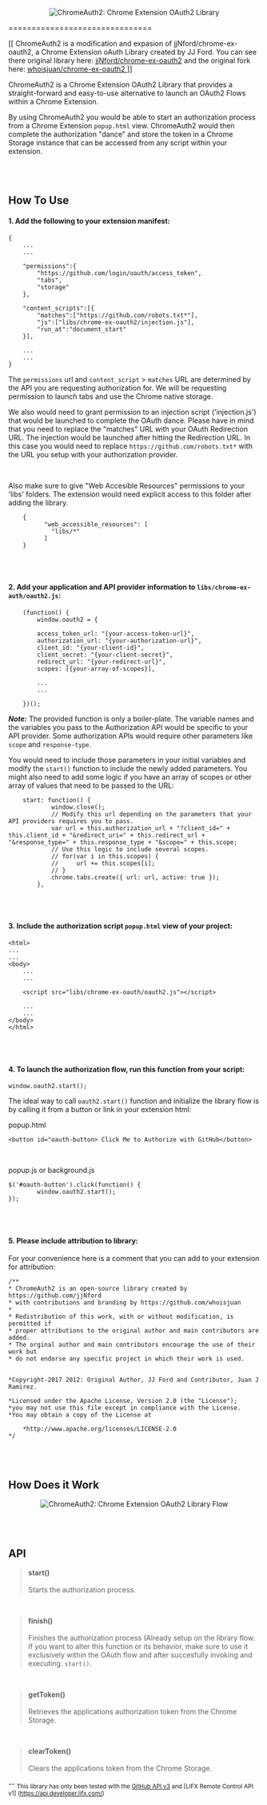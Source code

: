 <p align="center">
  <img src="https://whoisjuan.github.io/alt-images/chromeauth2.png" alt="ChromeAuth2: Chrome Extension OAuth2 Library"/>
</p>
===============================

<br>

[[ ChromeAuth2 is a modification and expasion of jjNford/chrome-ex-oauth2, a Chrome Extension oAuth Library created by JJ Ford.
You can see there original library here: <a href="https://github.com/jjNford/chrome-ex-oauth2"> jjNford/chrome-ex-oauth2</a> and the original fork here: <a href="https://github.com/whoisjuan/chrome-ex-oauth2"> whoisjuan/chrome-ex-oauth2 </a> ]]

ChromeAuth2 is a Chrome Extension OAuth2 Library that provides a straight-forward and easy-to-use alternative to launch an OAuth2 Flows within a Chrome Extension.

By using ChromeAuth2 you would be able to start an authorization process from a Chrome Extension `popup.html` view. ChromeAuth2 would then complete the authorization "dance" and store the token in a Chrome Storage instance that can be accessed from any script within your extension. 

<br>
<br>

How To Use
----------
#### 1. Add the following to your extension manifest:

	

	{
		...
		...
		
		"permissions":{
			"https://github.com/login/oauth/access_token",
			"tabs",
			"storage"
		},
		
		"content_scripts":[{
			"matches":["https://github.com/robots.txt*"],
			"js":["libs/chrome-ex-oauth2/injection.js"],
			"run_at":"document_start"
		}],
		
		...
		...
	}


The `permissions` url and `content_script` > `matches` URL are determined by the API you are requesting authorization for. We will be requesting permission to launch tabs and use the Chrome native storage.
	
We also would need to grant permission to an injection script ('injection.js') that would be launched to complete the OAuth dance. Please have in mind that you need to replace the "matches" URL with your OAuth Redirection URL. The injection would be launched after hitting the Redirection URL. In this case you would need to replace `https://github.com/robots.txt*` with the URL you setup with your authorization provider.

<br>

Also make sure to give "Web Accesible Resources" permissions to your 'libs' folders. The extension would need explicit access to this folder after adding the library.


		{
		      "web_accessible_resources": [
				"libs/*"
			  ]
		}

<br>
<br>

#### 2. Add your application and API provider information to `libs/chrome-ex-auth/oauth2.js`:


		(function() {
			window.oauth2 = {
			
			access_token_url: "{your-access-token-url}",
			authorization_url: "{your-authorization-url}",
			client_id: "{your-client-id}",
			client_secret: "{your-client-secret}",
			redirect_url: "{your-redirect-url}",
			scopes: [{your-array-of-scopes}],
			
			...
			...
		
		})();			


***Note:*** The provided function is only a boiler-plate. The variable names and the variables you pass to the Authorization API would be specific to your API provider. Some authorization APIs would require other parameters like  `scope` and `response-type`. 

You would need to include those parameters in your initial variables and modify the `start()` function to include the newly added parameters. You might also need to add some logic if you have an array of scopes or other array of values that need to be passed to the URL:
	

		start: function() {
			    window.close();
			    // Modify this url depending on the parameters that your API providers requires you to pass.
			    var url = this.authorization_url + "?client_id=" + this.client_id + "&redirect_uri=" + this.redirect_url + "&response_type=" + this.response_type + "&scope=" + this.scope;
			    // Use this logic to include several scopes.
			    // for(var i in this.scopes) {
			    //     url += this.scopes[i];
			    // }
			    chrome.tabs.create({ url: url, active: true });
			},		
			

<br>
<br>

#### 3. Include the authorization script `popup.html` view of your project:


	<html>
	...
	...
	<body>
		...
		...
		
		<script src="libs/chrome-ex-oauth/oauth2.js"></script>
		
		...
		...
	</body>
	</html>

	
<br>
<br>

#### 4. To launch the authorization flow, run this function from your script: 

	window.oauth2.start();


The ideal way to call `oauth2.start()` function and initialize the library flow is by calling it from a button or link in your extension html:
	
popup.html

	<button id="oauth-button> Click Me to Authorize with GitHub</button>
<br>

popup.js or background.js

	$('#oauth-button').click(function() {
    		window.oauth2.start();
	});

<br>
<br>
	
#### 5. Please include attribution to library: 

For your convenience here is a comment that you can add to your extension for attribution:

	/**
	* ChromeAuth2 is an open-source library created by https://github.com/jjNford
	* with contributions and branding by https://github.com/whoisjuan
	*
	* Redistribution of this work, with or without modification, is permitted if
	* proper attributions to the original author and main contributors are added.
	* The orginal author and main contributors encourage the use of their work but 
	* do not endorse any specific project in which their work is used.
	
	
	*Copyright-2017 2012: Original Author, JJ Ford and Contributor, Juan J Ramirez.

   	*Licensed under the Apache License, Version 2.0 (the "License");
   	*you may not use this file except in compliance with the License.
   	*You may obtain a copy of the License at

       	*http://www.apache.org/licenses/LICENSE-2.0
	*/
	
<br>
<br>

How Does it Work
----------

<p align="center">
  <img src="https://whoisjuan.github.io/alt-images/flow.png" alt="ChromeAuth2: Chrome Extension OAuth2 Library Flow"/>
</p>


<br>
<br>

API
---

>**start()**
><br><br>
>Starts the authorization process.

<br>

>**finish()**
><br><br>
>Finishes the authorization process (Already setup on the library flow. If you want to alter this function or its behavior, make sure to use it exclusively within the OAuth flow and after succesfully invoking and executing. `start()`.

<br>

>**getToken()**
><br><br>
>Retrieves the applications authorization token from the Chrome Storage.

<br>

>**clearToken()**
><br><br>
>Clears the applications token from the Chrome Storage.

--
<sub>This library has only been tested with the [GitHub API v3](http://developer.github.com/v3/) and [LIFX Remote Control API v1] (https://api.developer.lifx.com/)</sub>

